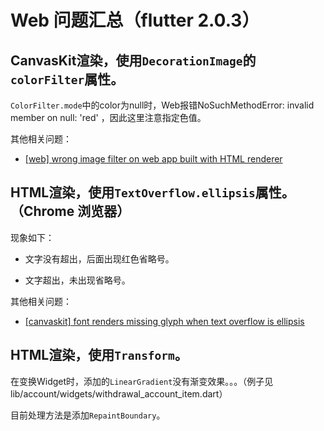 # Web 问题汇总（flutter 2.0.3）

## CanvasKit渲染，使用`DecorationImage`的`colorFilter`属性。

`ColorFilter.mode`中的color为null时，Web报错NoSuchMethodError: invalid member on null: 'red' ，因此这里注意指定色值。

其他相关问题：

- [[web] wrong image filter on web app built with HTML renderer](https://github.com/flutter/flutter/issues/76966)

## HTML渲染，使用`TextOverflow.ellipsis`属性。（Chrome 浏览器）

现象如下：

- 文字没有超出，后面出现红色省略号。

- 文字超出，未出现省略号。

其他相关问题：

- [[canvaskit] font renders missing glyph when text overflow is ellipsis](https://github.com/flutter/flutter/issues/76473)

## HTML渲染，使用`Transform`。

在变换Widget时，添加的`LinearGradient`没有渐变效果。。。（例子见lib/account/widgets/withdrawal_account_item.dart）

目前处理方法是添加`RepaintBoundary`。




